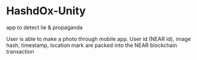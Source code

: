 # HashdOx-Unity
app to detect lie & propaganda

User is able to make a photo through mobile app. 
User id (NEAR id), image hash, timestamp, location mark are packed into the NEAR blockchain transaction 
